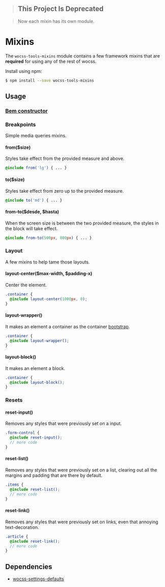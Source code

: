 >## This Project Is Deprecated

>Now each mixin has its own module.

# Mixins

The `wocss-tools-mixins` module contains a few framework mixins that are **required** for using any of the rest of wocss.

Install using npm:

```sh
$ npm install --save wocss-tools-mixins
```

## Usage

### [Bem constructor](https://github.com/danielguillan/bem-constructor)

### Breakpoints

Simple media queries mixins.

#### from($size)

Styles take effect from the provided measure and above.

```scss
@include from('lg') { ... }
```

#### to($size)

Styles take effect from zero up to the provided measure.

```scss
@include to('md') { ... }
```

#### from-to($desde, $hasta)

When the screen size is between the two provided measure, the styles in the block will take effect.

```scss
@include from-to(500px, 800px) { ... }
```

### Layout

A few mixins to help tame those layouts.

#### layout-center($max-width, $padding-x)

Center the element.

```scss
.container {
  @include layout-center(1000px, 0);
}
```

#### layout-wrapper()

It makes an element a container as the container [bootstrap](http://getbootstrap.com/css/#overview-container).

```scss
.container {
  @include layout-wrapper();
}
```

#### layout-block()

It makes an element a block.

```scss
.container {
  @include layout-block();
}
```

### Resets

#### reset-input()

Removes any styles that were previously set on a input.

```scss
.form-control {
  @include reset-input();
  // more code
}
```

#### reset-list()

Removes any styles that were previously set on a list, clearing out all the margins and padding that are there by default.

```scss
.items {
  @include reset-list();
  // more code
}
```

#### reset-link()

Removes any styles that were previously set on links, even that annoying text-decoration.

```scss
.article {
  @include reset-link();
  // more code
}
```

## Dependencies

* [wocss-settings-defaults](https://github.com/wocss/settings.default)
